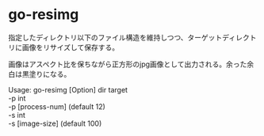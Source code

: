 # go-resimg

指定したディレクトリ以下のファイル構造を維持しつつ、ターゲットディレクトリに画像をリサイズして保存する。

画像はアスペクト比を保ちながら正方形のjpg画像として出力される。余った余白は黒塗りになる。

Usage: go-resimg [Option] dir target  
 -p int  
	-p [process-num] (default 12)  
 -s int  
	-s [image-size] (default 100)
